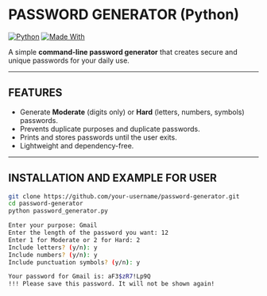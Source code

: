 #  PASSWORD GENERATOR (Python)

[![Python](https://img.shields.io/badge/Python-3.8%2B-blue)](https://www.python.org/) 
[![Made With](https://img.shields.io/badge/Made%20With-Python-orange)](https://www.python.org/)  

A simple **command-line password generator** that creates secure and unique passwords for your daily use.  

---

##  FEATURES

- Generate **Moderate** (digits only) or **Hard** (letters, numbers, symbols) passwords.  
- Prevents duplicate purposes and duplicate passwords.  
- Prints and stores passwords until the user exits.  
- Lightweight and dependency-free.  

---

##  INSTALLATION AND EXAMPLE FOR USER
```bash
git clone https://github.com/your-username/password-generator.git
cd password-generator
python password_generator.py

Enter your purpose: Gmail
Enter the length of the password you want: 12
Enter 1 for Moderate or 2 for Hard: 2
Include letters? (y/n): y
Include numbers? (y/n): y
Include punctuation symbols? (y/n): y

Your password for Gmail is: aF3$zR7!Lp9Q
!!! Please save this password. It will not be shown again!





